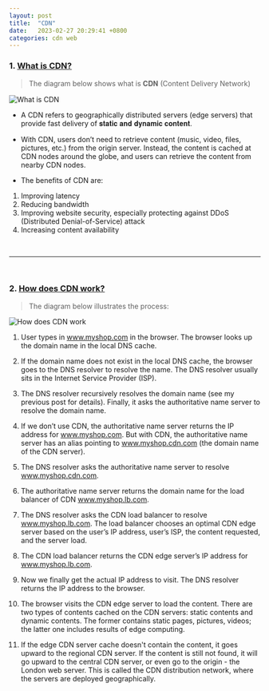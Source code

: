 ```yaml
---
layout: post
title:  "CDN"
date:   2023-02-27 20:29:41 +0800
categories: cdn web
---
```


### 1. [What is CDN?](https://twitter.com/alexxubyte/status/1574426102256218112)

> The diagram below shows what is 𝐂𝐃𝐍 (Content Delivery Network)

![What is CDN](https://pbs.twimg.com/media/Fdl8MVlVEAIpueH?format=jpg&name=large)

- A CDN refers to geographically distributed servers (edge servers) that provide fast delivery of 𝐬𝐭𝐚𝐭𝐢𝐜 𝐚𝐧𝐝 𝐝𝐲𝐧𝐚𝐦𝐢𝐜 𝐜𝐨𝐧𝐭𝐞𝐧𝐭.

- With CDN, users don’t need to retrieve content (music, video, files, pictures, etc.) from the origin server. Instead, the content is cached at CDN nodes around the globe, and users can retrieve the content from nearby CDN nodes.

- The benefits of CDN are:
1. Improving latency
2. Reducing bandwidth
3. Improving website security, especially protecting against DDoS (Distributed Denial-of-Service) attack
4. Increasing content availability

<br/>

---

<br/>

### 2. [How does CDN work?](https://blog.bytebytego.com/p/how-does-cdn-work?s=r)

> The diagram below illustrates the process: 

![How does CDN work](https://substackcdn.com/image/fetch/w_1456,c_limit,f_webp,q_auto:good,fl_progressive:steep/https%3A%2F%2Fbucketeer-e05bbc84-baa3-437e-9518-adb32be77984.s3.amazonaws.com%2Fpublic%2Fimages%2Fcabdb67b-7b7f-423f-a9d5-7dce167d88cb_3237x2868.png)

1. User types in www.myshop.com in the browser. The browser looks up the domain name in the local DNS cache.

2. If the domain name does not exist in the local DNS cache, the browser goes to the DNS resolver to resolve the name. The DNS resolver usually sits in the Internet Service Provider (ISP).

3. The DNS resolver recursively resolves the domain name (see my previous post for details). Finally, it asks the authoritative name server to resolve the domain name. 

4. If we don’t use CDN, the authoritative name server returns the IP address for www.myshop.com. But with CDN, the authoritative name server has an alias pointing to www.myshop.cdn.com (the domain name of the CDN server).

5. The DNS resolver asks the authoritative name server to resolve www.myshop.cdn.com.

6. The authoritative name server returns the domain name for the load balancer of CDN www.myshop.lb.com.

7. The DNS resolver asks the CDN load balancer to resolve www.myshop.lb.com. The load balancer chooses an optimal CDN edge server based on the user’s IP address, user’s ISP, the content requested, and the server load.

8. The CDN load balancer returns the CDN edge server’s IP address for www.myshop.lb.com.

9. Now we finally get the actual IP address to visit. The DNS resolver returns the IP address to the browser.    

10. The browser visits the CDN edge server to load the content. There are two types of contents cached on the CDN servers: static contents and dynamic contents. The former contains static pages, pictures, videos; the latter one includes results of edge computing.

11. If the edge CDN server cache doesn't contain the content, it goes upward to the regional CDN server. If the content is still not found, it will go upward to the central CDN server, or even go to the origin - the London web server. This is called the CDN distribution network, where the servers are deployed geographically.